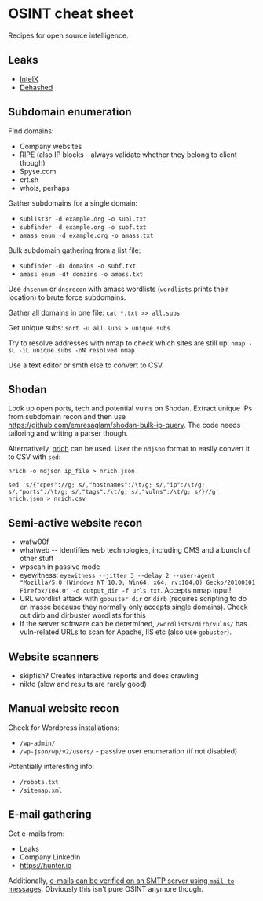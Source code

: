 # OSINT cheat sheet

Recipes for open source intelligence.

## Leaks
* [IntelX](https://intelx.io)
* [Dehashed](https://dehashed.com)

## Subdomain enumeration

Find domains:
* Company websites
* RIPE (also IP blocks - always validate whether they belong to client though)
* Spyse.com
* crt.sh
* whois, perhaps

Gather subdomains for a single domain:
* `sublist3r -d example.org -o subl.txt`
* `subfinder -d example.org -o subf.txt`
* `amass enum -d example.org -o amass.txt`

Bulk subdomain gathering from a list file:
* `subfinder -dL domains -o subf.txt`
* `amass enum -df domains -o amass.txt`

Use `dnsenum` or `dnsrecon` with amass wordlists (`wordlists` prints their location) to brute force subdomains.

Gather all domains in one file: `cat *.txt >> all.subs`

Get unique subs: `sort -u all.subs > unique.subs`

Try to resolve addresses with nmap to check which sites are still up: `nmap -sL -iL unique.subs -oN resolved.nmap`

Use a text editor or smth else to convert to CSV.

## Shodan

Look up open ports, tech and potential vulns on Shodan. Extract unique IPs from subdomain recon and then use https://github.com/emresaglam/shodan-bulk-ip-query. The code needs tailoring and writing a parser though.

Alternatively, [nrich](https://gitlab.com/shodan-public/nrich) can be used. User the `ndjson` format to easily convert it to CSV with `sed`:
```
nrich -o ndjson ip_file > nrich.json
```

```
sed 's/{"cpes"://g; s/,"hostnames":/\t/g; s/,"ip":/\t/g; s/,"ports":/\t/g; s/,"tags":/\t/g; s/,"vulns":/\t/g; s/}//g' nrich.json > nrich.csv
```

## Semi-active website recon

* wafw00f
* whatweb -- identifies web technologies, including CMS and a bunch of other stuff
* wpscan in passive mode
* eyewitness: `eyewitness --jitter 3 --delay 2 --user-agent "Mozilla/5.0 (Windows NT 10.0; Win64; x64; rv:104.0) Gecko/20100101 Firefox/104.0" -d output_dir -f urls.txt`. Accepts nmap input!
* URL wordlist attack with `gobuster dir` or `dirb` (requires scripting to do en masse because they normally only accepts single domains). Check out dirb and dirbuster wordlists for this
* If the server software can be determined, `/wordlists/dirb/vulns/` has vuln-related URLs to scan for Apache, IIS etc (also use `gobuster`).

## Website scanners

* skipfish? Creates interactive reports and does crawling
* nikto (slow and results are rarely good)

## Manual website recon

Check for Wordpress installations:
* `/wp-admin/`
* `/wp-json/wp/v2/users/` - passive user enumeration (if not disabled)

Potentially interesting info:
* `/robots.txt`
* `/sitemap.xml`

## E-mail gathering

Get e-mails from:
* Leaks
* Company LinkedIn
* https://hunter.io

Additionally, [e-mails can be verified on an SMTP server using `mail to` messages](https://mailtrap.io/blog/verify-email-address-without-sending/). Obviously this isn't pure OSINT anymore though.
